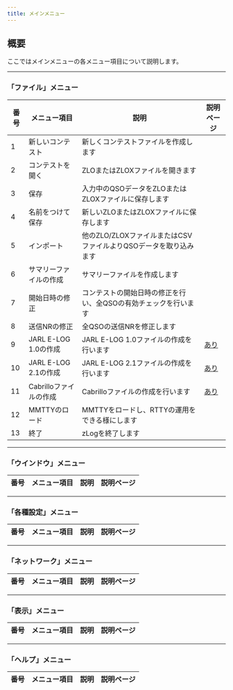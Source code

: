 ```yaml
---
title: メインメニュー
---
```


## 概要

ここではメインメニューの各メニュー項目について説明します。  

---
### 「ファイル」メニュー

|番号|メニュー項目|説明|説明ページ|
| --- | --- | --- | --- |
|1|新しいコンテスト|新しくコンテストファイルを作成します||
|2|コンテストを開く|ZLOまたはZLOXファイルを開きます||
|3|保存|入力中のQSOデータをZLOまたはZLOXファイルに保存します||
|4|名前をつけて保存|新しいZLOまたはZLOXファイルに保存します||
|5|インポート|他のZLO/ZLOXファイルまたはCSVファイルよりQSOデータを取り込みます||
|6|サマリーファイルの作成|サマリーファイルを作成します||
|7|開始日時の修正|コンテストの開始日時の修正を行い、全QSOの有効チェックを行います||
|8|送信NRの修正|全QSOの送信NRを修正します||
|9|JARL E-LOG 1.0の作成|JARL E-LOG 1.0ファイルの作成を行います|[あり](https://use.zlog.org/manual/JARL-E-LOG-1.0%E3%81%AE%E4%BD%9C%E6%88%90%E3%81%A8%E6%8F%90%E5%87%BA)|
|10|JARL E-LOG 2.1の作成|JARL E-LOG 2.1ファイルの作成を行います|[あり](https://use.zlog.org/manual/JARL-E-LOG-2.x%E3%81%AE%E4%BD%9C%E6%88%90%E3%81%A8%E6%8F%90%E5%87%BA)|
|11|Cabrilloファイルの作成|Cabrilloファイルの作成を行います|[あり](https://use.zlog.org/manual/Cabrillo)|
|12|MMTTYのロード|MMTTYをロードし、RTTYの運用をできる様にします||
|13|終了|zLogを終了します||

---
### 「ウインドウ」メニュー

|番号|メニュー項目|説明|説明ページ|
| --- | --- | --- | --- |

---
### 「各種設定」メニュー

|番号|メニュー項目|説明|説明ページ|
| --- | --- | --- | --- |

---
### 「ネットワーク」メニュー

|番号|メニュー項目|説明|説明ページ|
| --- | --- | --- | --- |

---
### 「表示」メニュー

|番号|メニュー項目|説明|説明ページ|
| --- | --- | --- | --- |

---
### 「ヘルプ」メニュー

|番号|メニュー項目|説明|説明ページ|
| --- | --- | --- | --- |
